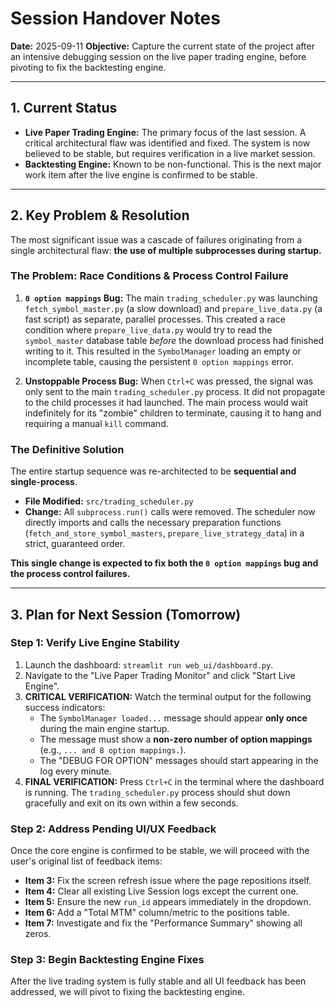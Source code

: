 # Session Handover Notes

**Date:** 2025-09-11
**Objective:** Capture the current state of the project after an intensive debugging session on the live paper trading engine, before pivoting to fix the backtesting engine.

---

## 1. Current Status

*   **Live Paper Trading Engine:** The primary focus of the last session. A critical architectural flaw was identified and fixed. The system is now believed to be stable, but requires verification in a live market session.
*   **Backtesting Engine:** Known to be non-functional. This is the next major work item after the live engine is confirmed to be stable.

---

## 2. Key Problem & Resolution

The most significant issue was a cascade of failures originating from a single architectural flaw: **the use of multiple subprocesses during startup.**

### The Problem: Race Conditions & Process Control Failure

1.  **`0 option mappings` Bug:** The main `trading_scheduler.py` was launching `fetch_symbol_master.py` (a slow download) and `prepare_live_data.py` (a fast script) as separate, parallel processes. This created a race condition where `prepare_live_data.py` would try to read the `symbol_master` database table *before* the download process had finished writing to it. This resulted in the `SymbolManager` loading an empty or incomplete table, causing the persistent `0 option mappings` error.

2.  **Unstoppable Process Bug:** When `Ctrl+C` was pressed, the signal was only sent to the main `trading_scheduler.py` process. It did not propagate to the child processes it had launched. The main process would wait indefinitely for its "zombie" children to terminate, causing it to hang and requiring a manual `kill` command.

### The Definitive Solution

The entire startup sequence was re-architected to be **sequential and single-process**.

*   **File Modified:** `src/trading_scheduler.py`
*   **Change:** All `subprocess.run()` calls were removed. The scheduler now directly imports and calls the necessary preparation functions (`fetch_and_store_symbol_masters`, `prepare_live_strategy_data`) in a strict, guaranteed order.

**This single change is expected to fix both the `0 option mappings` bug and the process control failures.**

---

## 3. Plan for Next Session (Tomorrow)

### Step 1: Verify Live Engine Stability

1.  Launch the dashboard: `streamlit run web_ui/dashboard.py`.
2.  Navigate to the "Live Paper Trading Monitor" and click "Start Live Engine".
3.  **CRITICAL VERIFICATION:** Watch the terminal output for the following success indicators:
    *   The `SymbolManager loaded...` message should appear **only once** during the main engine startup.
    *   The message must show a **non-zero number of option mappings** (e.g., `... and 8 option mappings.`).
    *   The "DEBUG FOR OPTION" messages should start appearing in the log every minute.
4.  **FINAL VERIFICATION:** Press `Ctrl+C` in the terminal where the dashboard is running. The `trading_scheduler.py` process should shut down gracefully and exit on its own within a few seconds.

### Step 2: Address Pending UI/UX Feedback

Once the core engine is confirmed to be stable, we will proceed with the user's original list of feedback items:

*   **Item 3:** Fix the screen refresh issue where the page repositions itself.
*   **Item 4:** Clear all existing Live Session logs except the current one.
*   **Item 5:** Ensure the new `run_id` appears immediately in the dropdown.
*   **Item 6:** Add a "Total MTM" column/metric to the positions table.
*   **Item 7:** Investigate and fix the "Performance Summary" showing all zeros.

### Step 3: Begin Backtesting Engine Fixes

After the live trading system is fully stable and all UI feedback has been addressed, we will pivot to fixing the backtesting engine.